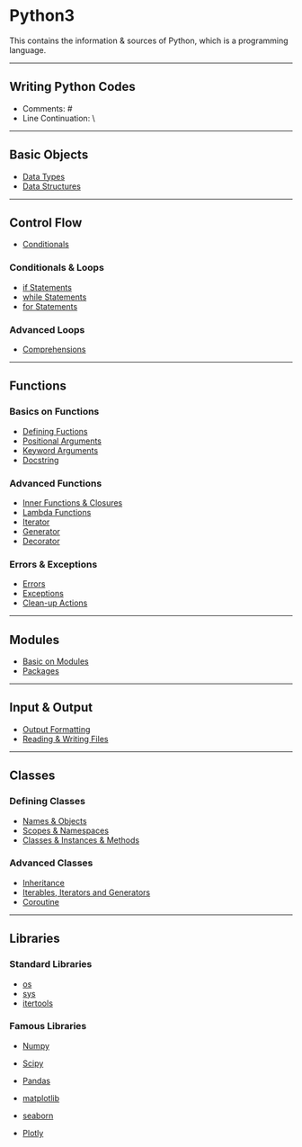 # Python3
This contains the information &amp; sources of Python, which is a programming language.

---
## Writing Python Codes
* Comments: \#
* Line Continuation: \\

---
## Basic Objects

* [Data Types](https://github.com/dawkiny/Python3/scripts/blob/master/Objects_01_datatype.md)
* [Data Structures](https://github.com/dawkiny/Python3/scripts/blob/master/Objects_02_datastructure.md)


---
## Control Flow

* [Conditionals](https://github.com/dawkiny/Python3/scripts/blob/master/ControlFlow_01_conditionals_and_loops.md#conditionals)

### Conditionals & Loops

* [if Statements](https://github.com/dawkiny/Python3/scripts/blob/master/ControlFlow_01_conditionals_and_loops.md#if-statements)
* [while Statements](https://github.com/dawkiny/Python3/scripts/blob/master/ControlFlow_01_conditionals_and_loops.md#while-statements)
* [for Statements](https://github.com/dawkiny/Python3/scripts/blob/master/ControlFlow_01_conditionals_and_loops.md#for-statements)

### Advanced Loops

* [Comprehensions](https://github.com/dawkiny/Python3/scripts/blob/master/ControlFlow_01_conditions_and_loops.md#comprehensions)


---
## Functions

### Basics on Functions

* [Defining Fuctions]((https://github.com/dawkiny/Python3/scripts/blob/master/Functions_01_.md#defining-functions))
* [Positional Arguments]()
* [Keyword Arguments]()
* [Docstring]()

### Advanced Functions

* [Inner Functions & Closures]()
* [Lambda Functions]()
* [Iterator]()
* [Generator]()
* [Decorator]()

### Errors & Exceptions

* [Errors]()
* [Exceptions]()
* [Clean-up Actions]()


---
## Modules

* [Basic on Modules]()
* [Packages]()

---
## Input & Output

* [Output Formatting]()
* [Reading & Writing Files]()

---
## Classes

### Defining Classes

* [Names & Objects]()
* [Scopes & Namespaces]()
* [Classes & Instances & Methods]()

### Advanced Classes

* [Inheritance]()
* [Iterables, Iterators and Generators](https://github.com/dawkiny/Python3/blob/master/ControlFlow_01_iter.md)
* [Coroutine](https://github.com/dawkiny/Python3/blob/master/ControlFlow_02_coroutine.md)

---
## Libraries

### Standard Libraries

* [os]()
* [sys]()
* [itertools]()

### Famous Libraries

* [Numpy]()
* [Scipy]()
* [Pandas]()


* [matplotlib]()
* [seaborn]()
* [Plotly]()
